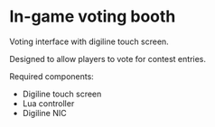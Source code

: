 # In-game voting booth

Voting interface with digiline touch screen.

Designed to allow players to vote for contest entries.

Required components:
* Digiline touch screen
* Lua controller
* Digiline NIC
